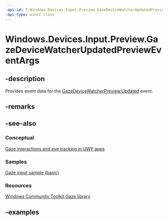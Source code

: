 ```yaml
---
-api-id: T:Windows.Devices.Input.Preview.GazeDeviceWatcherUpdatedPreviewEventArgs
-api-type: winrt class
---
```


<!-- Class syntax.
public class GazeDeviceWatcherUpdatedPreviewEventArgs 
-->

# Windows.Devices.Input.Preview.GazeDeviceWatcherUpdatedPreviewEventArgs

## -description

Provides event data for the [GazeDeviceWatcherPreview.Updated](gazedevicewatcherpreview_updated.md) event.

## -remarks

## -see-also

### Conceptual

[Gaze interactions and eye tracking in UWP apps](https://docs.microsoft.com/windows/uwp/design/input/gaze-interactions)

### Samples

[Gaze input sample (basic)](https://github.com/MicrosoftDocs/windows-topic-specific-samples/archive/uwp-gazeinput-basic.zip)

### Resources

[Windows Community Toolkit Gaze library](https://docs.microsoft.com/windows/uwpcommunitytoolkit/gaze/gazeinteractionlibrary)

## -examples
